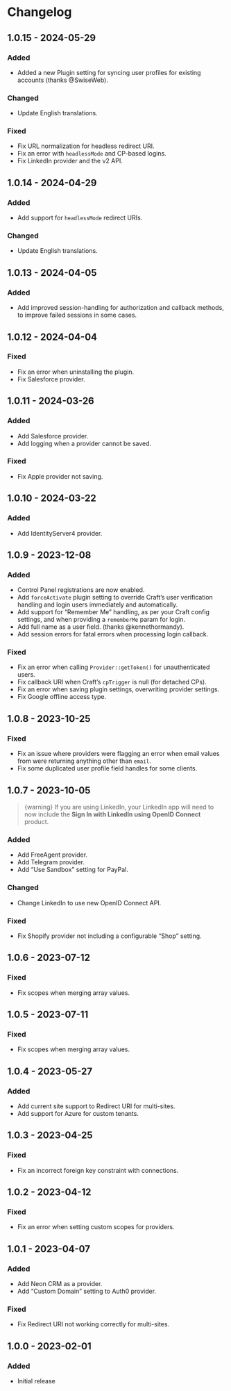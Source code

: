 # Changelog

## 1.0.15 - 2024-05-29

### Added
- Added a new Plugin setting for syncing user profiles for existing accounts (thanks @SwiseWeb).

### Changed
- Update English translations.

### Fixed
- Fix URL normalization for headless redirect URI.
- Fix an error with `headlessMode` and CP-based logins.
- Fix LinkedIn provider and the v2 API.

## 1.0.14 - 2024-04-29

### Added
- Add support for `headlessMode` redirect URIs.

### Changed
- Update English translations.

## 1.0.13 - 2024-04-05

### Added
- Add improved session-handling for authorization and callback methods, to improve failed sessions in some cases.

## 1.0.12 - 2024-04-04

### Fixed
- Fix an error when uninstalling the plugin.
- Fix Salesforce provider.

## 1.0.11 - 2024-03-26

### Added
- Add Salesforce provider.
- Add logging when a provider cannot be saved.

### Fixed
- Fix Apple provider not saving.

## 1.0.10 - 2024-03-22

### Added
- Add IdentityServer4 provider.

## 1.0.9 - 2023-12-08

### Added
- Control Panel registrations are now enabled.
- Add `forceActivate` plugin setting to override Craft’s user verification handling and login users immediately and automatically.
- Add support for “Remember Me” handling, as per your Craft config settings, and when providing a `rememberMe` param for login.
- Add full name as a user field. (thanks @kennethormandy).
- Add session errors for fatal errors when processing login callback.

### Fixed
- Fix an error when calling `Provider::getToken()` for unauthenticated users.
- Fix callback URI when Craft’s `cpTrigger` is null (for detached CPs).
- Fix an error when saving plugin settings, overwriting provider settings.
- Fix Google offline access type.

## 1.0.8 - 2023-10-25

### Fixed
- Fix an issue where providers were flagging an error when email values from were returning anything other than `email`.
- Fix some duplicated user profile field handles for some clients.

## 1.0.7 - 2023-10-05
> {warning} If you are using LinkedIn, your LinkedIn app will need to now include the **Sign In with LinkedIn using OpenID Connect** product.

### Added
- Add FreeAgent provider.
- Add Telegram provider.
- Add “Use Sandbox” setting for PayPal.

### Changed
- Change LinkedIn to use new OpenID Connect API.

### Fixed
- Fix Shopify provider not including a configurable “Shop” setting.

## 1.0.6 - 2023-07-12

### Fixed
- Fix scopes when merging array values.

## 1.0.5 - 2023-07-11

### Fixed
- Fix scopes when merging array values.

## 1.0.4 - 2023-05-27

### Added
- Add current site support to Redirect URI for multi-sites.
- Add support for Azure for custom tenants.

## 1.0.3 - 2023-04-25

### Fixed
- Fix an incorrect foreign key constraint with connections.

## 1.0.2 - 2023-04-12

### Fixed
- Fix an error when setting custom scopes for providers.

## 1.0.1 - 2023-04-07

### Added
- Add Neon CRM as a provider.
- Add “Custom Domain” setting to Auth0 provider.

### Fixed
- Fix Redirect URI not working correctly for multi-sites.

## 1.0.0 - 2023-02-01

### Added
- Initial release
